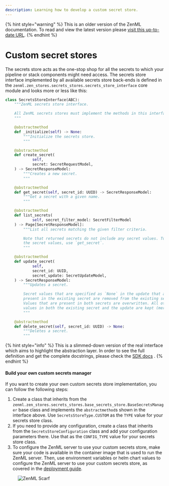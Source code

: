 ```yaml
---
description: Learning how to develop a custom secret store.
---
```


{% hint style="warning" %}
This is an older version of the ZenML documentation. To read and view the latest version please [visit this up-to-date URL](https://docs.zenml.io).
{% endhint %}


# Custom secret stores

The secrets store acts as the one-stop shop for all the secrets to which your pipeline or stack components might need access. The secrets store interface implemented by all available secrets store back-ends is defined in the `zenml.zen_stores.secrets_stores.secrets_store_interface` core module and looks more or less like this:

```python
class SecretsStoreInterface(ABC):
    """ZenML secrets store interface.

    All ZenML secrets stores must implement the methods in this interface.
    """

    @abstractmethod
    def _initialize(self) -> None:
        """Initialize the secrets store.
        """

    @abstractmethod
    def create_secret(
            self,
            secret: SecretRequestModel,
    ) -> SecretResponseModel:
        """Creates a new secret.
        """

    @abstractmethod
    def get_secret(self, secret_id: UUID) -> SecretResponseModel:
        """Get a secret with a given name.
        """

    @abstractmethod
    def list_secrets(
            self, secret_filter_model: SecretFilterModel
    ) -> Page[SecretResponseModel]:
        """List all secrets matching the given filter criteria.

        Note that returned secrets do not include any secret values. To fetch
        the secret values, use `get_secret`.
        """

    @abstractmethod
    def update_secret(
            self,
            secret_id: UUID,
            secret_update: SecretUpdateModel,
    ) -> SecretResponseModel:
        """Updates a secret.

        Secret values that are specified as `None` in the update that are
        present in the existing secret are removed from the existing secret.
        Values that are present in both secrets are overwritten. All other
        values in both the existing secret and the update are kept (merged).
        """

    @abstractmethod
    def delete_secret(self, secret_id: UUID) -> None:
        """Deletes a secret.
        """

```

{% hint style="info" %}
This is a slimmed-down version of the real interface which aims to highlight the abstraction layer. In order to see the full definition and get the complete docstrings, please check the [SDK docs](https://sdkdocs.zenml.io/latest/core\_code\_docs/core-zen\_stores/#zenml.zen\_stores.secrets\_stores.secrets\_store\_interface.SecretsStoreInterface) .
{% endhint %}

#### Build your own custom secrets manager

If you want to create your own custom secrets store implementation, you can follow the following steps:

1. Create a class that inherits from the `zenml.zen_stores.secrets_stores.base_secrets_store.BaseSecretsManager` base class and implements the `abstractmethod`s shown in the interface above. Use `SecretsStoreType.CUSTOM` as the `TYPE` value for your secrets store class.
2. If you need to provide any configuration, create a class that inherits from the `SecretsStoreConfiguration` class and add your configuration parameters there. Use that as the `CONFIG_TYPE` value for your secrets store class.
3. To configure the ZenML server to use your custom secrets store, make sure your code is available in the container image that is used to run the ZenML server. Then, use environment variables or helm chart values to configure the ZenML server to use your custom secrets store, as covered in the [deployment guide](../../../deploying-zenml/zenml-self-hosted/).

<figure><img src="https://static.scarf.sh/a.png?x-pxid=f0b4f458-0a54-4fcd-aa95-d5ee424815bc" alt="ZenML Scarf"><figcaption></figcaption></figure>
